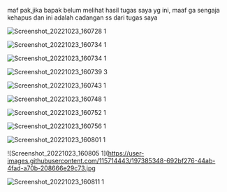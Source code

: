 maf pak,jika bapak belum melihat hasil tugas saya yg ini, maaf ga sengaja kehapus dan ini adalah cadangan ss dari tugas saya

![Screenshot_20221023_160728 1](https://user-images.githubusercontent.com/115714443/197384523-f2fe6713-7d4c-4961-a206-bf539a2da09b.jpg)

![Screenshot_20221023_160734 1](https://user-images.githubusercontent.com/115714443/197384609-03f47fb8-ecf1-4bea-93df-436a75c2f21c.jpg)

![Screenshot_20221023_160734 1](https://user-images.githubusercontent.com/115714443/197384994-e62c3e6b-47f9-4276-9e86-236b0c8811f2.jpg)

![Screenshot_20221023_160739 3](https://user-images.githubusercontent.com/115714443/197385192-ff9c6ddb-7dc8-4da7-a64d-b31c8725136b.jpg)

![Screenshot_20221023_160743 1](https://user-images.githubusercontent.com/115714443/197385207-e3985a2e-5037-4e44-b46b-129db27a815f.jpg)

![Screenshot_20221023_160748 1](https://user-images.githubusercontent.com/115714443/197385236-f65e283e-5bbd-45e3-89cb-70070323cbdc.jpg)

![Screenshot_20221023_160752 1](https://user-images.githubusercontent.com/115714443/197385269-eff06590-8c72-42fd-8b42-082152249084.jpg)

![Screenshot_20221023_160756 1](https://user-images.githubusercontent.com/115714443/197385300-42bdacb3-8ad1-4de3-875d-df14b44daf5c.jpg)

![Screenshot_20221023_160801 1](https://user-images.githubusercontent.com/115714443/197385321-0d3f2fe3-0acc-4da3-9791-059e416fa3d7.jpg)

![Screenshot_20221023_160805 1](https://user-images.githubusercontent.com/115714443/197385348-692bf276-44ab-4fad-a70b-208666e29c73.jpg

![Screenshot_20221023_160811 1](https://user-images.githubusercontent.com/115714443/197385373-82422d72-c1b1-4085-8c52-e9eca7c1f431.jpg)

